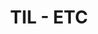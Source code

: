 ---
title: "TIL - ETC"
permalink: /categories/ETC/
layout: category
author_profile: true
taxonomy: ETC
---